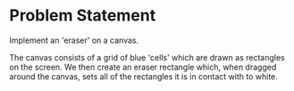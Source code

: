 # **Problem Statement**
Implement an 'eraser' on a canvas.

The canvas consists of a grid of blue 'cells' which are drawn as rectangles on the screen. We then create an eraser rectangle which, when dragged around the canvas, sets all of the rectangles it is in contact with to white.


